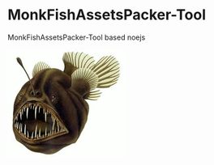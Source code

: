 MonkFishAssetsPacker-Tool
======================

MonkFishAssetsPacker-Tool based noejs

![image](https://github.com/alex-zhang/MonkFishAssetsPacker-Tool/blob/master/project_logo.jpg?raw=true) 
